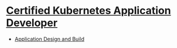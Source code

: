 # [Certified Kubernetes Application Developer](https://app.pluralsight.com/channels/details/c6650222-990a-4c16-9d86-ebe24073615f)

- [Application Design and Build](./application_design_and_build/index.md)
